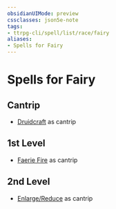 ```yaml
---
obsidianUIMode: preview
cssclasses: json5e-note
tags:
- ttrpg-cli/spell/list/race/fairy
aliases:
- Spells for Fairy
---
```

# Spells for Fairy

## Cantrip

- [Druidcraft](Інструменти%20ДМ/CLI/spells/druidcraft-xphb.md "XPHB") as cantrip

## 1st Level

- [Faerie Fire](Інструменти%20ДМ/CLI/spells/faerie-fire-xphb.md "XPHB") as cantrip

## 2nd Level

- [Enlarge/Reduce](Інструменти%20ДМ/CLI/spells/enlarge-reduce-xphb.md "XPHB") as cantrip